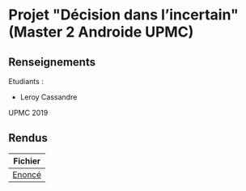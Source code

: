 # Projet "Décision dans l’incertain" (Master 2 Androide UPMC)


## Renseignements

Etudiants :

* Leroy 		Cassandre

UPMC 2019

## Rendus

Fichier  |
------------- | 
[Enoncé]() |




